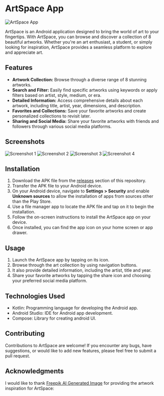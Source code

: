# ArtSpace App

![ArtSpace App](artwork.jpg)

ArtSpace is an Android application designed to bring the world of art to your fingertips. With ArtSpace, you can browse and discover a collection of 8 beautiful artworks. Whether you're an art enthusiast, a student, or simply looking for inspiration, ArtSpace provides a seamless platform to explore and appreciate art.

## Features

- **Artwork Collection:** Browse through a diverse range of 8 stunning artworks.
- **Search and Filter:** Easily find specific artworks using keywords or apply filters based on artist, style, medium, or era.
- **Detailed Information:** Access comprehensive details about each artwork, including title, artist, year, dimensions, and description.
- **Favorites and Collections:** Save your favorite artworks and create personalized collections to revisit later.
- **Sharing and Social Media:** Share your favorite artworks with friends and followers through various social media platforms.

## Screenshots

![Screenshot 1](screenshot1.png)
![Screenshot 2](screenshot2.png)
![Screenshot 3](screenshot3.png)
![Screenshot 4](screenshot4.png)

## Installation

1. Download the APK file from the [releases](https://github.com/username/repo/releases) section of this repository.
2. Transfer the APK file to your Android device.
3. On your Android device, navigate to **Settings > Security** and enable **Unknown sources** to allow the installation of apps from sources other than the Play Store.
4. Use a file manager app to locate the APK file and tap on it to begin the installation.
5. Follow the on-screen instructions to install the ArtSpace app on your device.
6. Once installed, you can find the app icon on your home screen or app drawer.

## Usage

1. Launch the ArtSpace app by tapping on its icon.
2. Browse through the art collection by using navigation buttons.
3. It also provide detailed information, including the artist, title and year.
7. Share your favorite artworks by tapping the share icon and choosing your preferred social media platform.

## Technologies Used

- Kotlin: Programming language for developing the Android app.
- Android Studio: IDE for Android app development.
- Compose: Library for creating android UI.

## Contributing

Contributions to ArtSpace are welcome! If you encounter any bugs, have suggestions, or would like to add new features, please feel free to submit a pull request.

## Acknowledgments

I would like to thank [Freepik AI Generated Image](https://www.freepik.com/search?ai=only&format=search&last_filter=ai&last_value=only&type=photo) for providing the artwork inspiration for ArtSpace:
